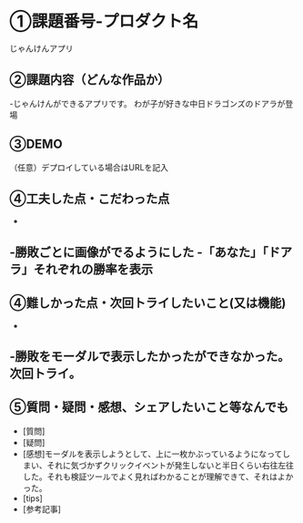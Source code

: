 # ①課題番号-プロダクト名
じゃんけんアプリ

## ②課題内容（どんな作品か）
-じゃんけんができるアプリです。
わが子が好きな中日ドラゴンズのドアラが登場

## ③DEMO
（任意）デプロイしている場合はURLを記入

## ④工夫した点・こだわった点
-
‐勝敗ごとに画像がでるようにした
-「あなた」「ドアラ」それぞれの勝率を表示
-

## ④難しかった点・次回トライしたいこと(又は機能)
-
‐勝敗をモーダルで表示したかったができなかった。次回トライ。
-

## ⑤質問・疑問・感想、シェアしたいこと等なんでも
- [質問]
- [疑問]
- [感想]モーダルを表示しようとして、上に一枚かぶっているようになってしまい、それに気づかずクリックイベントが発生しないと半日くらい右往左往した。それも検証ツールでよく見ればわかることが理解できて、それはよかった。
- [tips]
- [参考記事]
